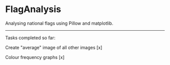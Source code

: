 # FlagAnalysis
Analysing national flags using Pillow and matplotlib.

--------------

Tasks completed so far:

Create "average" image of all other images [x]

Colour frequency graphs [x]
